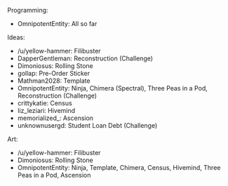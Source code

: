 Programming:
 - OmnipotentEntity: All so far

Ideas:
 - /u/yellow-hammer: Filibuster
 - DapperGentleman: Reconstruction (Challenge)
 - Dimoniosus: Rolling Stone
 - gollap: Pre-Order Sticker
 - Mathman2028: Template
 - OmnipotentEntity: Ninja, Chimera (Spectral), Three Peas in a Pod, Reconstruction (Challenge)
 - crittykatie: Census
 - liz\_leziari: Hivemind
 - memorialized_: Ascension
 - unknownusergd: Student Loan Debt (Challenge)

Art:
 - /u/yellow-hammer: Filibuster
 - Dimoniosus: Rolling Stone
 - OmnipotentEntity: Ninja, Template, Chimera, Census, Hivemind, Three Peas in a Pod, Ascension
